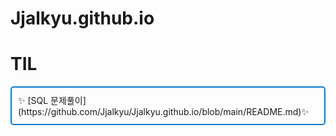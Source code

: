 # Jjalkyu.github.io
# TIL

<div style="border: 2px solid #007ACC; padding: 10px; border-radius: 5px;">
✨ [SQL 문제풀이](https://github.com/Jjalkyu/Jjalkyu.github.io/blob/main/README.md)✨
</div>

